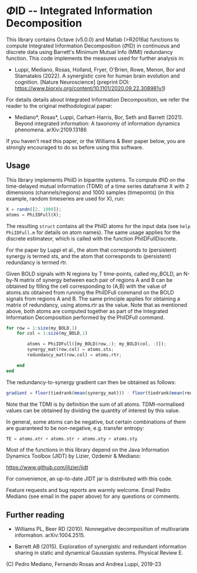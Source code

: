 $`\Phi`$ID -- Integrated Information Decomposition
=============================================

This library contains Octave (v5.0.0) and Matlab (>R2016a) functions to compute
Integrated Information Decomposition ($`\Phi`$ID) in continuous and discrete data
using Barrett's Minimum Mutual Info (MMI) redundancy function. This code implements
the measures used for further analysis in:

* Luppi, Mediano, Rosas, Holland, Fryer, O'Brien, Rowe, Menon, Bor and
  Stamatakis (2022). A synergistic core for human brain evolution and
  cognition.
  [Nature Neuroscience] (preprint DOI: https://www.biorxiv.org/content/10.1101/2020.09.22.308981v1)

For details details about Integrated Information Decomposition, we refer the reader 
to the original methodological paper:

* Mediano*, Rosas*, Luppi, Carhart-Harris, Bor, Seth and Barrett (2021). Beyond integrated
  information: A taxonomy of information dynamics phenomena. arXiv:2109.13186

If you haven't read this paper, or the Williams & Beer paper below, you are
strongly encouraged to do so before using this software.


Usage
-----

This library implements PhiID in bipartite systems. 
To compute $`\Phi`$ID on the time-delayed mutual information (TDMI) of a time 
series dataframe X with 2 dimensions (channels/regions) and 1000 samples (timepoints)
(in this example, random timeseries are used for X), run:

```octave
X = randn([2, 1000]);
atoms = PhiIDFull(X);
```

The resulting `struct` contains all the PhiID atoms for the input data (see
`help PhiIDFull.m` for details on atom names). The same usage applies for the discrete estimateor, 
which is called with the function PhiIDFullDiscrete.

For the paper by Luppi et al., the atom that corresponds to (persistent) 
synergy is termed sts, and the atom that corresponds to (persistent) redundancy
is termed rtr.

Given BOLD signals with N regions by T time-points, called my_BOLD, an N-by-N matrix of synergy
between each pair of regions A and B can be obtained by filling the cell corresponding to 
(A,B) with the value of atoms.sts obtained from running the PhiIDFull command
on the BOLD signals from regions A and B. The same principle applies for 
obtaining a matrix of redundancy, using atoms.rtr as the value.
Note that as mentioned above, both atoms are computed together as part of the 
Integrated Information Decomposition performed by the PhiIDFull command.


```octave
for row = 1:size(my_BOLD,1)
    for col = 1:size(my_BOLD,1)

        atoms = PhiIDFull([my_BOLD(row,:); my_BOLD(col, :)]);
        synergy_mat(row,col) = atoms.sts;
        redundancy_mat(row,col) = atoms.rtr;

    end
end
```

The redundancy-to-synergy gradient can then be obtained as follows:

```octave
gradient = floor(tiedrank(mean(synergy_mat))) - floor(tiedrank(mean(redundancy_mat)));
```

Note that the TDMI is by definition the sum of all atoms. 
TDMI-normalised values can be obtained by dividing the quantity of interest by this value.

In general, some atoms can be negative, but certain combinations of them are guaranteed to
be non-negative, e.g. transfer entropy:

```octave
TE = atoms.xtr + atoms.str + atoms.xty + atoms.sty
```


Most of the functions in this library depend on the Java Information Dynamics
Toolbox (JIDT) by Lizier, Ozdemir & Mediano:

https://www.github.com/jlizier/jidt

For convenience, an up-to-date JIDT jar is distributed with this code.

Feature requests and bug reports are warmly welcome. Email Pedro Mediano (see
email in the paper above) for any questions or comments.


Further reading
---------------

* Williams PL, Beer RD (2010). Nonnegative decomposition of multivariate
  information. arXiv:1004.2515.

* Barrett AB (2015). Exploration of synergistic and redundant information
  sharing in static and dynamical Gaussian systems. Physical Review E.


(C) Pedro Mediano, Fernando Rosas and Andrea Luppi, 2019-23


